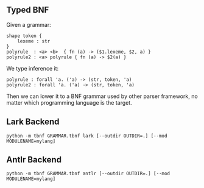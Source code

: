 ## Typed BNF

Given a grammar:
```bnf
shape token {
    lexeme : str
}
polyrule  : <a> <b>  { fn (a) -> ($1.lexeme, $2, a) }
polyrule2 : <a> polyrule { fn (a) -> $2(a) }
```

We type inference it:

```
polyrule : forall 'a. ('a) -> (str, token, 'a)
polyrule2 : forall 'a. ('a) -> (str, token, 'a)
```

Then we can lower it to a BNF grammar used by other parser framework,
no matter which programming language is the target.

## Lark Backend

```
python -m tbnf GRAMMAR.tbnf lark [--outdir OUTDIR=.] [--mod MODULENAME=mylang]  
```

## Antlr Backend

```
python -m tbnf GRAMMAR.tbnf antlr [--outdir OUTDIR=.] [--mod MODULENAME=mylang]  
```